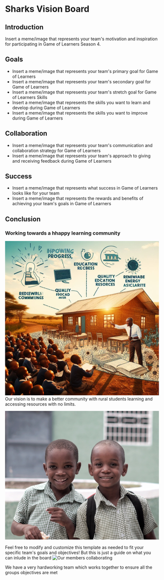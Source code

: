# Sharks Vision Board

## Introduction
Insert a meme/image that represents your team's motivation and inspiration for participating in Game of Learners Season 4.

## Goals
- Insert a meme/image that represents your team's primary goal for Game of Learners
- Insert a meme/image that represents your team's secondary goal for Game of Learners
- Insert a meme/image that represents your team's stretch goal for Game of Learners
Skills
- Insert a meme/image that represents the skills you want to learn and develop during Game of Learners
- Insert a meme/image that represents the skills you want to improve during Game of Learners

## Collaboration
- Insert a meme/image that represents your team's communication and collaboration strategy for Game of Learners
- Insert a meme/image that represents your team's approach to giving and receiving feedback during Game of Learners
  

## Success
- Insert a meme/image that represents what success in Game of Learners looks like for your team
- Insert a meme/image that represents the rewards and benefits of achieving your team's goals in Game of Learners

## Conclusion
### Working towards a hhappy learning community
![Students learning](conclusions/conclusions.jpeg)
Our vision is to make a better community with rural students learning and accessing resources with no limits.

![Happy Kids](conclusions/happy_kids.jpg)

Feel free to modify and customize this template as needed to fit your specific team's goals and objectives! But this is just a guide on what you can inlude in the board
![Our members collaborating](https://encrypted-tbn0.gstatic.com/images?q=tbn:ANd9GcQ2hDZ3SfpZ_6Z35KMacDiItbG7L0O-fxxdrg&usqp=CAU)

We have a very hardworking team which works together to ensure all the groups objectives are met
